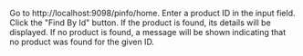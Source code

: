 Go to http://localhost:9098/pinfo/home.
Enter a product ID in the input field.
Click the "Find By Id" button.
If the product is found, its details will be displayed.
If no product is found, a message will be shown indicating that no product was found for the given ID.

